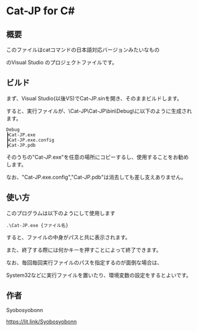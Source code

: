 # Cat-JP for C#
## 概要
このファイルはcatコマンドの日本語対応バージョンみたいなもの

のVisual Studio のプロジェクトファイルです。
## ビルド
まず、Visual Studio(以後VS)でCat-JP.sinを開き、そのままビルドします。

すると、実行ファイルが、\Cat-JP\Cat-JP\bin\Debug\に以下のように生成されます。
```
Debug
┣Cat-JP.exe
┣Cat-JP.exe.config
┣Cat-JP.pdb
```
そのうちの"Cat-JP.exe"を任意の場所にコピーするし、使用することをお勧めします。

なお、"Cat-JP.exe.config","Cat-JP.pdb"は消去しても差し支えありません。
## 使い方
このプログラムは以下のようにして使用します
```
.\Cat-JP.exe {ファイル名}
```
すると、ファイルの中身がパスと共に表示されます。

また、終了する際には何かキーを押すことによって終了できます。

なお、毎回毎回実行ファイルのパスを指定するのが面倒な場合は、

System32などに実行ファイルを置いたり、環境変数の設定をするとよいです。
## 作者
Syobosyobonn

https://lit.link/Syobosyobonn
